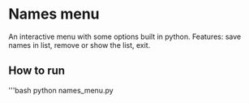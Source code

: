 # Names menu
An interactive menu with some options built in python.
Features: save names in list, remove or show the list, exit.
## How to run
'''bash
python names_menu.py